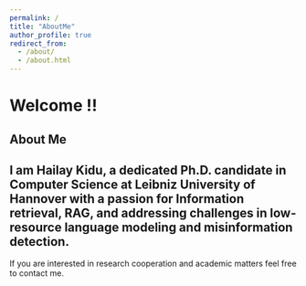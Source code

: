 ```yaml
---
permalink: /
title: "AboutMe"
author_profile: true
redirect_from: 
  - /about/
  - /about.html
---
```


Welcome !!
======
## About Me
I am Hailay Kidu, a dedicated Ph.D. candidate in Computer Science at Leibniz University of Hannover with a passion for Information retrieval, RAG, and addressing challenges in low-resource language modeling and misinformation detection.
------

If you are interested in research cooperation and academic matters feel free to contact me.
